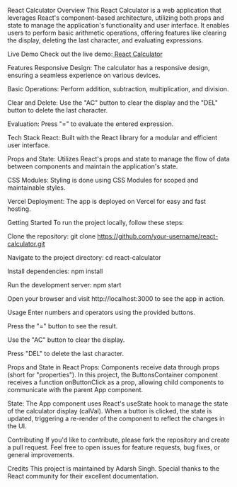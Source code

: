 
React Calculator
Overview
This React Calculator is a web application that leverages React's component-based architecture, utilizing both props and state to manage the application's functionality and user interface. It enables users to perform basic arithmetic operations, offering features like clearing the display, deleting the last character, and evaluating expressions.

Live Demo
Check out the live demo:[ React Calculator](https://react-js-teal.vercel.app/)

Features
Responsive Design: The calculator has a responsive design, ensuring a seamless experience on various devices.

Basic Operations: Perform addition, subtraction, multiplication, and division.

Clear and Delete: Use the "AC" button to clear the display and the "DEL" button to delete the last character.

Evaluation: Press "=" to evaluate the entered expression.

Tech Stack
React: Built with the React library for a modular and efficient user interface.

Props and State: Utilizes React's props and state to manage the flow of data between components and maintain the application's state.

CSS Modules: Styling is done using CSS Modules for scoped and maintainable styles.

Vercel Deployment: The app is deployed on Vercel for easy and fast hosting.

Getting Started
To run the project locally, follow these steps:

Clone the repository: git clone https://github.com/your-username/react-calculator.git

Navigate to the project directory: cd react-calculator

Install dependencies: npm install

Run the development server: npm start

Open your browser and visit http://localhost:3000 to see the app in action.

Usage
Enter numbers and operators using the provided buttons.

Press the "=" button to see the result.

Use the "AC" button to clear the display.

Press "DEL" to delete the last character.

Props and State in React
Props: Components receive data through props (short for "properties"). In this project, the ButtonsContainer component receives a function onButtonClick as a prop, allowing child components to communicate with the parent App component.

State: The App component uses React's useState hook to manage the state of the calculator display (calVal). When a button is clicked, the state is updated, triggering a re-render of the component to reflect the changes in the UI.

Contributing
If you'd like to contribute, please fork the repository and create a pull request. Feel free to open issues for feature requests, bug fixes, or general improvements.

Credits
This project is maintained by Adarsh Singh. Special thanks to the React community for their excellent documentation.
